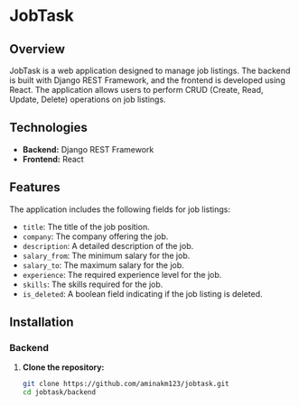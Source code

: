 # JobTask

## Overview

JobTask is a web application designed to manage job listings. The backend is built with Django REST Framework, and the frontend is developed using React. The application allows users to perform CRUD (Create, Read, Update, Delete) operations on job listings.

## Technologies

- **Backend:** Django REST Framework
- **Frontend:** React

## Features

The application includes the following fields for job listings:
- `title`: The title of the job position.
- `company`: The company offering the job.
- `description`: A detailed description of the job.
- `salary_from`: The minimum salary for the job.
- `salary_to`: The maximum salary for the job.
- `experience`: The required experience level for the job.
- `skills`: The skills required for the job.
- `is_deleted`: A boolean field indicating if the job listing is deleted.

## Installation

### Backend

1. **Clone the repository:**
   ```sh
   git clone https://github.com/aminakm123/jobtask.git
   cd jobtask/backend

